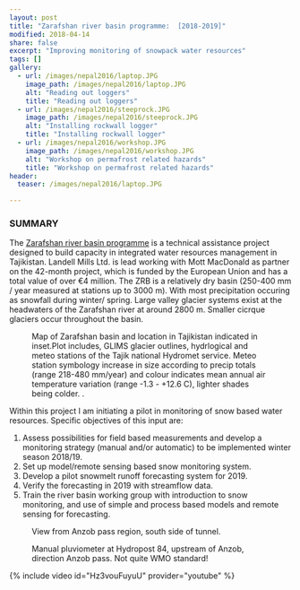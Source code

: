 ```yaml
---
layout: post
title: "Zarafshan river basin programme:  [2018-2019]"
modified: 2018-04-14
share: false
excerpt: "Improving monitoring of snowpack water resources"
tags: []
gallery:
  - url: /images/nepal2016/laptop.JPG
    image_path: /images/nepal2016/laptop.JPG
    alt: "Reading out loggers"
    title: "Reading out loggers"
  - url: /images/nepal2016/steeprock.JPG
    image_path: /images/nepal2016/steeprock.JPG
    alt: "Installing rockwall logger"
    title: "Installing rockwall logger"
  - url: /images/nepal2016/workshop.JPG
    image_path: /images/nepal2016/workshop.JPG
    alt: "Workshop on permafrost related hazards"
    title: "Workshop on permafrost related hazards"
header:
  teaser: /images/nepal2016/laptop.JPG

---
```


### SUMMARY

The [Zarafshan river basin programme](http://www.landell-mills.com/news/2016/7/19/improving-water-management-in-tajikistan-project-award) is a technical assistance project designed to build capacity in integrated water resources management in Tajikistan. Landell Mills Ltd. is lead working with Mott MacDonald as partner on the 42-month project, which is funded by the European Union and has a total value of over €4 million. The ZRB is a relatively dry basin (250-400 mm / year measured at stations up to 3000 m). With most precipitation occuring as snowfall during winter/ spring. Large valley glacier systems exist at the headwaters of the Zarafshan river at around 2800 m. Smaller cicrque glaciers occur throughout the basin.

<figure>
  <img src="{{ site.url }}{{ site.baseurl }}/images/tajsnow/Overview_map.JPG" alt="">
  <figcaption>Map of Zarafshan basin and location in Tajikistan indicated in inset.Plot includes, GLIMS glacier outlines, hydrlogical and meteo stations of the Tajik national Hydromet service. Meteo station symbology increase in size according to precip totals (range 218-480 mm/year) and colour indicates mean annual air temperature variation (range -1.3 - +12.6 C), lighter shades being colder. .</figcaption>
</figure> 

Within this project I am initiating a pilot in monitoring of snow based water resources. Specific objectives of this input are:

1. Assess possibilities for field based measurements and develop a monitoring strategy (manual and/or automatic) to be implemented winter season 2018/19.
2. Set up model/remote sensing based snow monitoring system.
4. Develop a pilot snowmelt runoff forecasting system for 2019.
5. Verify the forecasting in 2019 with streamflow data.
6. Train the river basin working group with introduction to snow monitoring, and use of simple and process based models and remote sensing for forecasting. 






<figure>
  <img src="{{ site.url }}{{ site.baseurl }}/images/tajsnow/anzob_pass.JPG" alt="">
  <figcaption>View from Anzob pass region, south side of tunnel.</figcaption>
</figure> 

<figure>
  <img src="{{ site.url }}{{ site.baseurl }}/images/tajsnow/notquitewmo.JPG" alt="">
  <figcaption>Manual pluviometer at Hydropost 84, upstream of Anzob, direction Anzob pass. Not quite WMO standard!</figcaption>
</figure> 


{% include video id="Hz3vouFuyuU" provider="youtube" %}

<!-- http://p3.snf.ch/project-165435 -->
<!-- {% include gallery  %} -->
